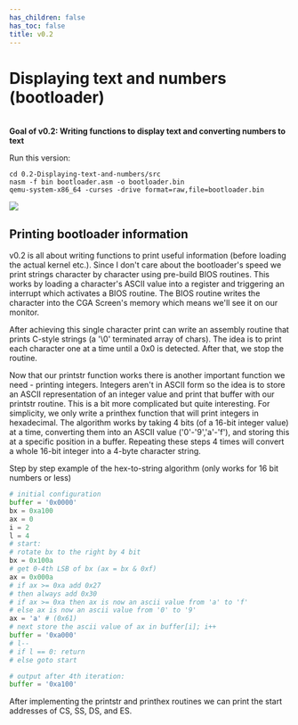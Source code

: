 ```yaml
---
has_children: false
has_toc: false
title: v0.2
---
```


# Displaying text and numbers (bootloader)
\
**Goal of v0.2: Writing functions to display text and converting numbers to text**

Run this version:
```
cd 0.2-Displaying-text-and-numbers/src
nasm -f bin bootloader.asm -o bootloader.bin
qemu-system-x86_64 -curses -drive format=raw,file=bootloader.bin
```

![](https://user-images.githubusercontent.com/25117793/95678471-1ac12980-0bcd-11eb-94f8-e109ae5e2184.png)

## Printing bootloader information

v0.2 is all about writing functions to print useful information (before loading the actual kernel etc.). Since I don't care about the bootloader's speed we print strings character by character using pre-build BIOS routines. This works by loading a character's ASCII value into a register and triggering an interrupt which activates a BIOS routine. The BIOS routine writes the character into the CGA Screen's memory which means we'll see it on our monitor.

After achieving this single character print can write an assembly routine that prints C-style strings (a '\0' terminated array of chars). The idea is to print each character one at a time until a 0x0 is detected. After that, we stop the routine.

Now that our printstr function works there is another important function we need - printing integers. Integers aren't in ASCII form so the idea is to store an ASCII representation of an integer value and print that buffer with our printstr routine. This is a bit more complicated but quite interesting. For simplicity, we only write a printhex function that will print integers in hexadecimal. The algorithm works by taking 4 bits (of a 16-bit integer value) at a time, converting them into an ASCII value ('0'-'9','a'-'f'), and storing this at a specific position in a buffer. Repeating these steps 4 times will convert a whole 16-bit integer into a 4-byte character string.

Step by step example of the hex-to-string algorithm (only works for 16 bit numbers or less)
``` python
# initial configuration
buffer = '0x0000'
bx = 0xa100
ax = 0
i = 2
l = 4
# start:
# rotate bx to the right by 4 bit
bx = 0x100a
# get 0-4th LSB of bx (ax = bx & 0xf)
ax = 0x000a 
# if ax >= 0xa add 0x27
# then always add 0x30
# if ax >= 0xa then ax is now an ascii value from 'a' to 'f'
# else ax is now an ascii value from '0' to '9'
ax = 'a' # (0x61)
# next store the ascii value of ax in buffer[i]; i++
buffer = '0xa000'
# l--
# if l == 0: return
# else goto start

# output after 4th iteration:
buffer = '0xa100'
```

After implementing the printstr and printhex routines we can print the start addresses of CS, SS, DS, and ES.
